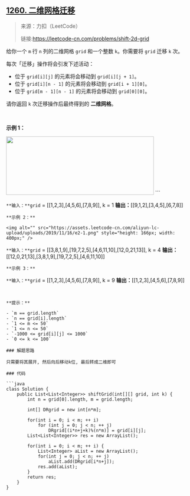 ## [1260. 二维网格迁移](https://leetcode-cn.com/problems/shift-2d-grid)

>来源：力扣（LeetCode）
>
>链接:https://leetcode-cn.com/problems/shift-2d-grid

给你一个 `m` 行 `n` 列的二维网格 `grid` 和一个整数 `k`。你需要将 `grid` 迁移 `k` 次。

每次「迁移」操作将会引发下述活动：

- 位于 `grid[i][j]` 的元素将会移动到 `grid[i][j + 1]`。
- 位于 `grid[i][n - 1]` 的元素将会移动到 `grid[i + 1][0]`。
- 位于 `grid[m - 1][n - 1]` 的元素将会移动到 `grid[0][0]`。

请你返回 `k` 次迁移操作后最终得到的 **二维网格**。

 

**示例 1：**

<img alt="" src="https://assets.leetcode-cn.com/aliyun-lc-upload/uploads/2019/11/16/e1-1.png" style="height: 158px; width: 400px;" />
```

`**输入：**grid` = [[1,2,3],[4,5,6],[7,8,9]], k = 1
**输出：**[[9,1,2],[3,4,5],[6,7,8]]
```
**示例 2：**

<img alt="" src="https://assets.leetcode-cn.com/aliyun-lc-upload/uploads/2019/11/16/e2-1.png" style="height: 166px; width: 400px;" />
```

`**输入：**grid` = [[3,8,1,9],[19,7,2,5],[4,6,11,10],[12,0,21,13]], k = 4
**输出：**[[12,0,21,13],[3,8,1,9],[19,7,2,5],[4,6,11,10]]
```
**示例 3：**
```

`**输入：**grid` = [[1,2,3],[4,5,6],[7,8,9]], k = 9
**输出：**[[1,2,3],[4,5,6],[7,8,9]]
```


**提示：**

- `m == grid.length`
- `n == grid[i].length`
- `1 <= m <= 50`
- `1 <= n <= 50`
- `-1000 <= grid[i][j] <= 1000`
- `0 <= k <= 100`

### 解题思路

只需要将其展开, 然后向后移动k位, 最后转成二维即可

### 代码

```java
class Solution {
    public List<List<Integer>> shiftGrid(int[][] grid, int k) {
        int n = grid[0].length, m = grid.length;

        int[] DRgrid = new int[n*m];

        for(int i = 0; i < m; ++ i)
            for (int j = 0; j < n; ++ j)
                DRgrid[(i*n+j+k)%(n*m)] = grid[i][j];
        List<List<Integer>> res = new ArrayList();

        for(int i = 0; i < m; ++ i) {
            List<Integer> aList = new ArrayList();
            for(int j = 0; j < n; ++ j)
                aList.add(DRgrid[i*n+j]);
            res.add(aList);
        }
        return res;
    }
}
```